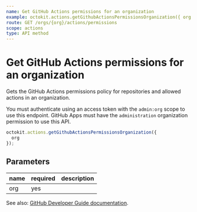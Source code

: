 ```yaml
---
name: Get GitHub Actions permissions for an organization
example: octokit.actions.getGithubActionsPermissionsOrganization({ org })
route: GET /orgs/{org}/actions/permissions
scope: actions
type: API method
---
```


# Get GitHub Actions permissions for an organization

Gets the GitHub Actions permissions policy for repositories and allowed actions in an organization.

You must authenticate using an access token with the `admin:org` scope to use this endpoint. GitHub Apps must have the `administration` organization permission to use this API.

```js
octokit.actions.getGithubActionsPermissionsOrganization({
  org
});
```

## Parameters

<table>
  <thead>
    <tr>
      <th>name</th>
      <th>required</th>
      <th>description</th>
    </tr>
  </thead>
  <tbody>
    <tr><td>org</td><td>yes</td><td>

</td></tr>
  </tbody>
</table>

See also: [GitHub Developer Guide documentation](https://docs.github.com/rest/reference/actions#get-github-actions-permissions-for-an-organization).
